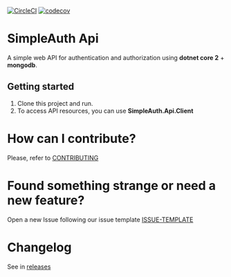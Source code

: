 [![CircleCI](https://circleci.com/gh/ThiagoBarradas/simpleauth-api/tree/master.svg?style=svg)](https://circleci.com/gh/ThiagoBarradas/simpleauth-api/tree/master)
[![codecov](https://codecov.io/gh/ThiagoBarradas/simpleauth-api/branch/master/graph/badge.svg)](https://codecov.io/gh/ThiagoBarradas/simpleauth-api)

# SimpleAuth Api

A simple web API for authentication and authorization using **dotnet core 2** + **mongodb**.

## Getting started

1. Clone this project and run.
2. To access API resources, you can use **SimpleAuth.Api.Client**

# How can I contribute?
Please, refer to [CONTRIBUTING](CONTRIBUTING.md)

# Found something strange or need a new feature?
Open a new Issue following our issue template [ISSUE-TEMPLATE](ISSUE-TEMPLATE.md)

# Changelog
See in [releases](https://github.com/ThiagoBarradas/simpleauth-api/releases)


